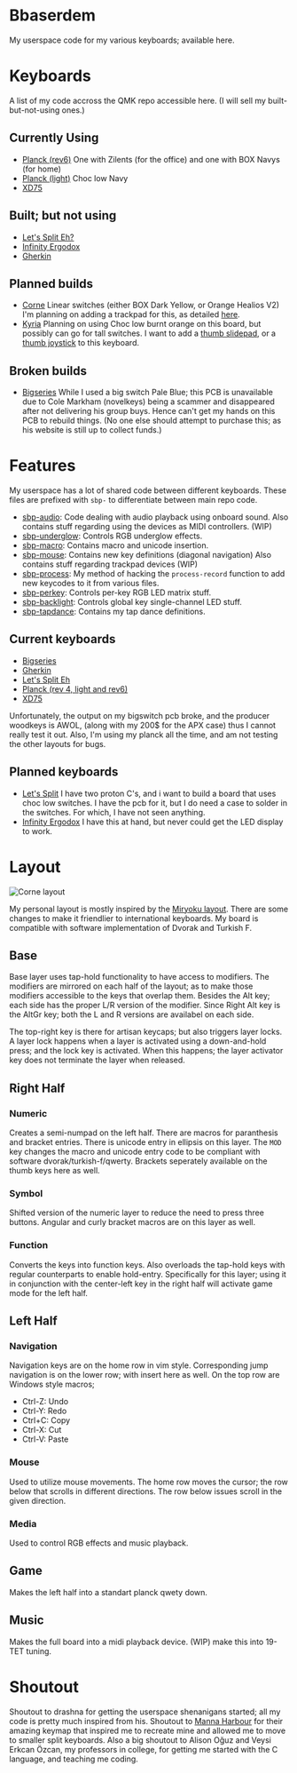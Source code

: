 # Bbaserdem

My userspace code for my various keyboards; available here.

# Keyboards

A list of my code accross the QMK repo accessible here.
(I will sell my built-but-not-using ones.)

## Currently Using

* [Planck (rev6)](../../keyboards/planck/rev6/keymaps/bbaserdem)
One with Zilents (for the office) and one with BOX Navys (for home)
* [Planck (light)](../../keyboards/planck/light/keymaps/bbaserdem)
Choc low Navy
* [XD75](../../keyboards/xd75/keymaps/bbaserdem)

## Built; but not using

* [Let's Split Eh?](../../keyboards/lets_split_eh/keymaps/default)
* [Infinity Ergodox](../../keyboards/ergodox_infinity/keymaps/bbaserdem)
* [Gherkin](../../keyboards/gherkin/keymaps/bbaserdem)

## Planned builds

* [Corne](../../keyboards/crkbd/)
Linear switches (either BOX Dark Yellow, or Orange Healios V2)
I'm planning on adding a trackpad for this, as detailed 
[here](https://github.com/manna-harbour/crkbd/blob/master/trackpoint/readme.org).
* [Kyria](../../keyboards/kyria/)
Planning on using Choc low burnt orange on this board,
but possibly can go for tall switches.
I want to add a
[thumb slidepad](https://www.sparkfun.com/products/9426), or a 
[thumb joystick](https://www.sparkfun.com/products/15168) to this keyboard.

## Broken builds

* [Bigseries](../../keyboards/bigseries/1key/keymaps/bbaserdem)
While I used a big switch Pale Blue; this PCB is unavailable due to
Cole Markham (novelkeys) being a scammer and disappeared after not delivering
his group buys.
Hence can't get my hands on this PCB to rebuild things.
(No one else should attempt to purchase this; as his website is still up to
collect funds.)

# Features

My userspace has a lot of shared code between different keyboards.
These files are prefixed with `sbp-` to differentiate between main repo code.

* [sbp-audio](sbp-audio.c): Code dealing with audio playback using onboard sound.
Also contains stuff regarding using the devices as MIDI controllers. (WIP)
* [sbp-underglow](sbp-underglow.c): Controls RGB underglow effects.
* [sbp-macro](sbp-macro.c): Contains macro and unicode insertion.
* [sbp-mouse](sbp-mouse.c): Contains new key definitions (diagonal navigation)
Also contains stuff regarding trackpad devices (WIP)
* [sbp-process](sbp-process.c): My method of hacking the `process-record`
function to add new keycodes to it from various files.
* [sbp-perkey](sbp-perkey.c): Controls per-key RGB LED matrix stuff.
* [sbp-backlight](sbp-backlight.c): Controls global key single-channel LED stuff.
* [sbp-tapdance](sbp-tapdance.c): Contains my tap dance definitions.

## Current keyboards

* [Bigseries](../../keyboards/bigseries/1key/keymaps/bbaserdem)
* [Gherkin](../../keyboards/40percentclub/gherkin/keymaps/bbaserdem)
* [Let's Split Eh](../../keyboards/lets_split_eh/keymaps/bbaserdem)
* [Planck (rev 4, light and rev6)](../../keyboards/planck/keymaps/bbaserdem)
* [XD75](../../keyboards/xd75/keymaps/bbaserdem)

Unfortunately, the output on my bigswitch pcb broke,
and the producer woodkeys is AWOL, (along with my 200$ for the APX case)
thus I cannot really test it out.
Also, I'm using my planck all the time,
and am not testing the other layouts for bugs.

## Planned keyboards

* [Let's Split](../../keyboards/lets_split/keymaps/bbaserdem)
I have two proton C's, and i want to build a board that uses choc low switches.
I have the pcb for it, but I do need a case to solder in the switches.
For which, I have not seen anything.
* [Infinity Ergodox](../../keyboards/ergodox_infinity/keymaps/bbaserdem)
I have this at hand, but never could get the LED display to work.

# Layout

![Corne layout](https://imgur.com/6VvQZ2I)

My personal layout is mostly inspired by the
[Miryoku layout](../manna-harbour_miryoku/miryoku.org).
There are some changes to make it friendlier to international keyboards.
My board is compatible with software implementation of Dvorak and Turkish F.

## Base

Base layer uses tap-hold functionality to have access to modifiers.
The modifiers are mirrored on each half of the layout;
as to make those modifiers accessible to the keys that overlap them.
Besides the Alt key; each side has the proper L/R version of the modifier.
Since Right Alt key is the AltGr key;
both the L and R versions are availabel on each side.

The top-right key is there for artisan keycaps; but also triggers layer locks.
A layer lock happens when a layer is activated using a down-and-hold press;
and the lock key is activated.
When this happens; the layer activator key does not terminate the layer when released.

## Right Half

### Numeric

Creates a semi-numpad on the left half.
There are macros for paranthesis and bracket entries.
There is unicode entry in ellipsis on this layer.
The `MOD` key changes the macro and unicode entry code to be compliant with
software dvorak/turkish-f/qwerty.
Brackets seperately available on the thumb keys here as well.

### Symbol

Shifted version of the numeric layer to reduce the need to press three buttons.
Angular and curly bracket macros are on this layer as well.

### Function

Converts the keys into function keys.
Also overloads the tap-hold keys with regular counterparts to enable hold-entry.
Specifically for this layer; using it in conjunction with the center-left key
in the right half will activate game mode for the left half.

## Left Half

### Navigation

Navigation keys are on the home row in vim style.
Corresponding jump navigation is on the lower row; with insert here as well.
On the top row are Windows style macros;
* Ctrl-Z: Undo
* Ctrl-Y: Redo
* Ctrl+C: Copy
* Ctrl-X: Cut
* Ctrl-V: Paste

### Mouse

Used to utilize mouse movements.
The home row moves the cursor; the row below that scrolls in different directions.
The row below issues scroll in the given direction.

### Media

Used to control RGB effects and music playback.

## Game

Makes the left half into a standart planck qwety down.

## Music

Makes the full board into a midi playback device.
(WIP) make this into 19-TET tuning.

# Shoutout

Shoutout to drashna for getting the userspace shenanigans started;
all my code is pretty much inspired from his.
Shoutout to [Manna Harbour](../manna-harbour_miryoku/README.org) for their
amazing keymap that inspired me to recreate mine and allowed me to move to
smaller split keyboards.
Also a big shoutout to Alison Oğuz and Veysi Erkcan Özcan,
my professors in college,
for getting me started with the C language, and teaching me coding.
